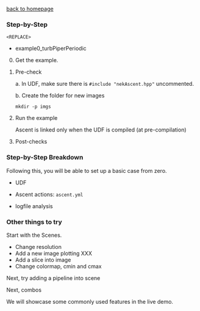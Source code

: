 [back to homepage](README.md)

### Step-by-Step

`<REPLACE>`

- example0_turbPiperPeriodic

0. Get the example.

1. Pre-check

   a. In UDF, make sure there is `#include "nekAscent.hpp"` uncommented.

   b. Create the folder for new images
      ```
      mkdir -p imgs
      ```

2. Run the example

   Ascent is linked only when the UDF is compiled (at pre-compilation)

3. Post-checks 


### Step-by-Step Breakdown

Following this, you will be able to set up a basic case from zero.

- UDF

- Ascent actions: `ascent.yml`

- logfile analysis


### Other things to try

Start with the Scenes.
- Change resolution
- Add a new image plotting XXX
- Add a slice into image
- Change colormap, cmin and cmax

Next, try adding a pipeline into scene

Next, combos

We will showcase some commonly used features in the live demo. 

